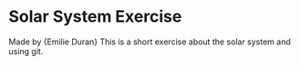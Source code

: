 # Solar System Exercise
Made by {Emilie Duran}
This is a short exercise about the solar system and using git.